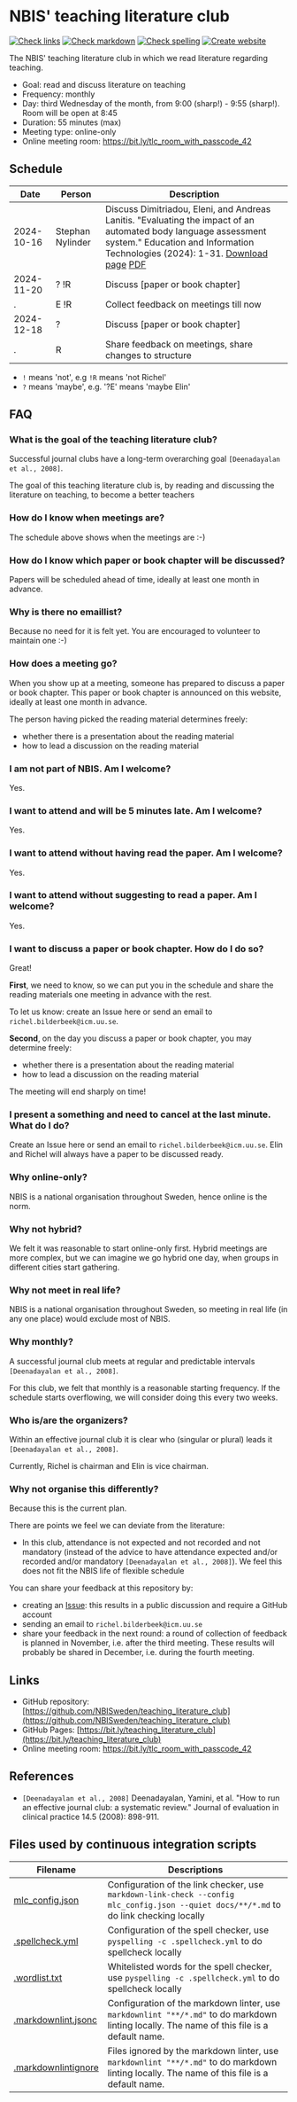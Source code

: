 # NBIS' teaching literature club

[![Check links](https://github.com/NBISweden/teaching_literature_club/actions/workflows/check_links.yaml/badge.svg?branch=main)](https://github.com/NBISweden/teaching_literature_club/actions/workflows/check_links.yaml)
[![Check markdown](https://github.com/NBISweden/teaching_literature_club/actions/workflows/check_markdown.yaml/badge.svg?branch=main)](https://github.com/NBISweden/teaching_literature_club/actions/workflows/check_markdown.yaml)
[![Check spelling](https://github.com/NBISweden/teaching_literature_club/actions/workflows/check_spelling.yaml/badge.svg?branch=main)](https://github.com/NBISweden/teaching_literature_club/actions/workflows/check_spelling.yaml)
[![Create website](https://github.com/NBISweden/teaching_literature_club/actions/workflows/create_website.yaml/badge.svg?branch=main)](https://github.com/NBISweden/teaching_literature_club/actions/workflows/create_website.yaml)


The NBIS' teaching literature club
in which we read literature regarding teaching.

- Goal: read and discuss literature on teaching
- Frequency: monthly
- Day: third Wednesday of the month, from 9:00 (sharp!) - 9:55 (sharp!).
  Room will be open at 8:45
- Duration: 55 minutes (max)
- Meeting type: online-only
- Online meeting room: <https://bit.ly/tlc_room_with_passcode_42>

## Schedule

<!-- markdownlint-disable MD013 -->

Date      |Person           |Description
----------|-----------------|----------------------------------------------------
2024-10-16|Stephan Nylinder |Discuss Dimitriadou, Eleni, and Andreas Lanitis. "Evaluating the impact of an automated body language assessment system." Education and Information Technologies (2024): 1-31. [Download page](https://link.springer.com/article/10.1007/s10639-024-12931-5) [PDF](papers/dimitriadou_and_lanitis_2024.pdf)
2024-11-20|? !R             |Discuss [paper or book chapter]
.         |E !R             |Collect feedback on meetings till now
2024-12-18|?                |Discuss [paper or book chapter]
.         |R                |Share feedback on meetings, share changes to structure

<!-- markdownlint-enable MD013 -->

- `!` means 'not', e.g `!R` means 'not Richel'
- `?` means 'maybe', e.g. '?E' means 'maybe Elin'

## FAQ

### What is the goal of the teaching literature club?

Successful journal clubs have a long-term overarching
goal `[Deenadayalan et al., 2008]`.

The goal of this teaching literature club is,
by reading and discussing the literature on teaching,
to become a better teachers

### How do I know when meetings are?

The schedule above shows when the meetings are :-)

### How do I know which paper or book chapter will be discussed?

Papers will be scheduled ahead of time,
ideally at least one month in advance.

### Why is there no emaillist?

Because no need for it is felt yet.
You are encouraged to volunteer to maintain one :-)

### How does a meeting go?

When you show up at a meeting,
someone has prepared to discuss a paper or book chapter.
This paper or book chapter is announced on this website,
ideally at least one month in advance.

The person having picked the reading material determines freely:

- whether there is a presentation about the reading material
- how to lead a discussion on the reading material

### I am not part of NBIS. Am I welcome?

Yes.

### I want to attend and will be 5 minutes late. Am I welcome?

Yes.

### I want to attend without having read the paper. Am I welcome?

Yes.

### I want to attend without suggesting to read a paper. Am I welcome?

Yes.

### I want to discuss a paper or book chapter. How do I do so?

Great!

**First**, we need to know, so we can put you in the schedule and share
the reading materials one meeting in advance with the rest.

To let us know: create an Issue here or send an email to `richel.bilderbeek@icm.uu.se`.

**Second**, on the day you discuss a paper or book chapter,
you may determine freely:

- whether there is a presentation about the reading material
- how to lead a discussion on the reading material

The meeting will end sharply on time!

### I present a something and need to cancel at the last minute. What do I do?

Create an Issue here or send an email to `richel.bilderbeek@icm.uu.se`.
Elin and Richel will always have a paper to be discussed ready.

### Why online-only?

NBIS is a national organisation throughout Sweden,
hence online is the norm.

### Why not hybrid?

We felt it was reasonable to start online-only first.
Hybrid meetings are more complex,
but we can imagine we go hybrid one day,
when groups in different cities start gathering.

### Why not meet in real life?

NBIS is a national organisation throughout Sweden,
so meeting in real life (in any one place) would exclude most of NBIS.

### Why monthly?

A successful journal club meets at
regular and predictable intervals `[Deenadayalan et al., 2008]`.

For this club, we felt that monthly is a reasonable starting frequency.
If the schedule starts overflowing,
we will consider doing this every two weeks.

### Who is/are the organizers?

Within an effective journal club it is clear who
(singular or plural) leads it `[Deenadayalan et al., 2008]`.

Currently, Richel is chairman and Elin is vice chairman.

### Why not organise this differently?

Because this is the current plan.

There are points we feel we can deviate from the literature:

- In this club, attendance is not expected and not recorded and not mandatory
  (instead of the advice to have attendance expected and/or recorded
  and/or mandatory `[Deenadayalan et al., 2008]`).
  We feel this does not fit the NBIS life of flexible schedule

You can share your feedback at this repository by:

- creating an [Issue](https://github.com/NBISweden/teaching_literature_club/issues):
  this results in a public discussion and require a GitHub account
- sending an email to `richel.bilderbeek@icm.uu.se`
- share your feedback in the next round:
  a round of collection of feedback is planned in November,
  i.e. after the third meeting.
  These results will probably be shared in December,
  i.e. during the fourth meeting.

## Links

- GitHub repository: [https://github.com/NBISweden/teaching_literature_club](https://github.com/NBISweden/teaching_literature_club)
- GitHub Pages: [https://bit.ly/teaching_literature_club](https://bit.ly/teaching_literature_club)
- Online meeting room: <https://bit.ly/tlc_room_with_passcode_42>

## References

- `[Deenadayalan et al., 2008]`
  Deenadayalan, Yamini, et al.
  "How to run an effective journal club: a systematic review."
  Journal of evaluation in clinical practice 14.5 (2008): 898-911.

## Files used by continuous integration scripts

<!-- markdownlint-disable MD013 -->

Filename                              |Descriptions
--------------------------------------|--------------------------------------------------------------------------------------------------------------------------------------
[mlc_config.json](mlc_config.json)    |Configuration of the link checker, use `markdown-link-check --config mlc_config.json --quiet docs/**/*.md` to do link checking locally
[.spellcheck.yml](.spellcheck.yml)    |Configuration of the spell checker, use `pyspelling -c .spellcheck.yml` to do spellcheck locally
[.wordlist.txt](.wordlist.txt)        |Whitelisted words for the spell checker, use `pyspelling -c .spellcheck.yml` to do spellcheck locally
[.markdownlint.jsonc](.markdownlint.jsonc)|Configuration of the markdown linter, use `markdownlint "**/*.md"` to do markdown linting locally. The name of this file is a default name.
[.markdownlintignore](.markdownlintignore)|Files ignored by the markdown linter, use `markdownlint "**/*.md"` to do markdown linting locally. The name of this file is a default name.

<!-- markdownlint-enable MD013 -->
